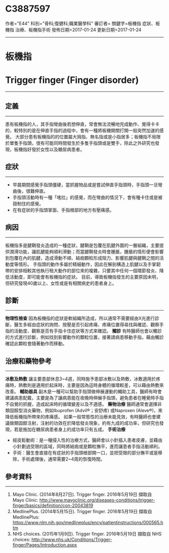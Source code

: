 # C3887597
作者="E44"
科別="骨科;復健科;職業醫學科"
審訂者=
關鍵字=板機指 症狀、板機指 治療、板機指手術
發佈日期=2017-01-24
更新日期=2017-01-24

----------
# 板機指
# Trigger finger (Finger disorder)        
----------
## 定義
----------

患有板機指的人，其手指彎曲後若想伸直，常會無法流暢地完成動作、覺得卡卡的，較特別的是在伸直手指的過程中，會有一種將板機開關打開一般突然加速的感覺。
大部分患有板機指的的位置屬大拇指、無名指或是小指居多；板機指不局限於單隻手指頭，很有可能同時間發生於多隻手指頭或是雙手，除此之外研究也發現，板機指好發於女性以及糖尿病患者。

## 症狀
----------
- 早晨期間感覺手指頭僵硬，當抓握物品或是嘗試伸直手指頭時，手指頭一旦彎曲後，很難伸直。
- 手指頭活動時有一種「喀拉」的感覺，而在彎曲的情況下，會有種卡住或是被箝制住的感覺。
- 在有症狀的手指頭掌面、手指根部的地方有壓痛感。
## 病因
----------

板機指多是腱鞘發炎造成的一種症狀，腱鞘是包覆在肌腱外圍的一層組織，主要提供潤滑功能，讓肌腱能夠順利滑動；而當腱鞘發炎時會腫脹，腫脹的情形便會影響到包覆在內的肌腱，造成滑動不順、結痂顆粒形成阻力、影響肌腱與腱鞘之間的活動度等情形。
手指頭的動作多屬於精細動作，因此在解剖構造上肌腱以及手掌韌帶的安排相較其他執行租大動作的部位來的複雜，只要其中任何一個環節發炎、降低活動度，即可能會有板機指的症狀。
目前，導致板機指發生的主要原因未明，但研究發現40歲以上、女性或是有相關病史的患者身上。

## 診斷
----------

**物理性檢查**
因為板機指的症狀是軟組織所造成，所以通常不需要經由X光進行診斷，醫生多經由症狀的詢問、按壓是否引起疼痛、疼痛位置得尋找與確認、觀察手指的活動度、觀察是否有手指卡住症狀等方式來確認。
**觸診**
有時醫師也會以觸診的方式進行診斷，例如找到影響動作的顆粒位置，接著請病患移動手指，藉由觸診確認此顆粒會隨著動作而移動。

## 治療和藥物參考
----------

**冰敷及熱敷**
讓主要患部休息3~4週，同時施予患部冰敷以及熱敷，冰敷適用於疼痛時，熱敷則是適用於起床時，主要是因為這時身體的循環較差，可以藉由熱敷來改善。
**輔助器具**
副木是一種可以幫助手指頭做伸展運動的輔助工具，醫師有時會建議病患配戴，主要是為了讓病患能在夜晚時伸展手指頭，避免患者在睡覺時手指不自覺的抓握，造成起床時的循環變差以及不適感。
**藥物治療**
醫師通常會選擇非類固醇型消炎藥物，例如Ibuprofen (Advil®；安舒疼) 或Naproxen (Aleve®)，來降低板機指所帶來的疼痛感。
如果一般常態性的治療未能見效，有時醫師也會建議做類固醇注射，注射的功效在於降低發炎現象，約有九成的成功率，但研究也發現，若是施加在糖尿病患者身上的成功率只有五成。
**手術治療**

- 經皮鬆動術：是一種侵入性的治療方式，醫師會以小針插入患者皮膚，並藉由小針劃過受限的區域，同時將結痂或是顆粒撫平，進而讓患者手指活動順利。
- 手術：醫生會直接在有症狀的手指頭根部開一口，並把受限的部分撫平或是移除，手術處理後，通常需要2~4周的恢復時間。
## 參考資料
----------
1. Mayo Clinic. (2014年8月27日). Trigger finger. 2016年5月19日 擷取自 Mayo Clinic: 
  http://www.mayoclinic.org/diseases-conditions/trigger-finger/basics/definition/con-20043819
2. MedlinePlus. (2014年5月15日). Trigger finger. 2016年5月19日 擷取自 MedlinePlus: 
  https://www.nlm.nih.gov/medlineplus/ency/patientinstructions/000565.htm
3. NHS choices. (2015年1月9日). Trigger finger. 2016年5月19日 擷取自 NHS choices: 
  http://www.nhs.uk/Conditions/Trigger-finger/Pages/Introduction.aspx

 

